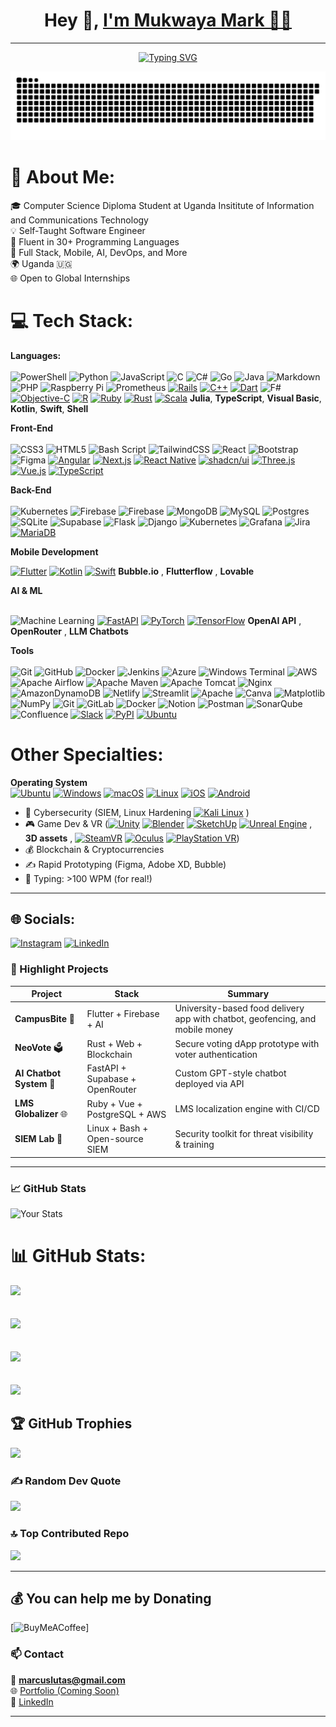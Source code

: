 <!--# 👋 Hi, I'm Mukwaya Mark (a.k.a. marcusmi4n)

 -->

<!-- Hero text -->
<h1 align="center">Hey 👋, <a href="https://miantechnologies.webflow.io/">I'm Mukwaya Mark 👨‍💻</a></h1>

---
<!-- Typing text -->
<p align="center">
  <a href="https://git.io/typing-svg">
      <img src="https://readme-typing-svg.herokuapp.com?font=Fira+Code&pause=1000&width=435&lines=Computer+Scientist+%F0%9F%A7%91%E2%80%8D%F0%9F%92%BB;Tech++Enthusiast+%F0%9F%9A%80;%E2%8F%B3+Self+-+Taught+Software+Engineer+%E2%9E%A1%EF%B8%8F+;%F0%9F%92%BB+Full+Stack+Developer+%7C+%E2%9A%99%EF%B8%8F+DevOps;%F0%9F%97%82%EF%B8%8F+AI+%7C+%E2%9A%99%EF%B8%8F+Machine+Learning;%F0%9F%9A%80+Fluent+in+30++Programming+Languages;%F0%9F%A4%96+Automating+processes;%F0%9F%8C%8D+3+years+of+experience;%F0%9F%A7%A0+Strong+analytical+skills;%F0%9F%A4%9D+Team-oriented+mindset;%F0%9F%8E%AF+Delivering+impactful+results" alt="Typing SVG" />
  </a>
</p>

<!-- Snake Game -->
<picture>
  <source media="(prefers-color-scheme: dark)" srcset="https://raw.githubusercontent.com/Abhiz2411/Abhiz2411/output/github-snake-dark.svg" />
  <source media="(prefers-color-scheme: light)" srcset="https://raw.githubusercontent.com/Abhiz2411/Abhiz2411/output/github-snake.svg" />
  <img alt="github-snake" src="https://raw.githubusercontent.com/Abhiz2411/Abhiz2411/output/github-snake.svg" />
</picture>

# 💫 About Me:
🎓 Computer Science Diploma Student at Uganda Insititute of Information and Communications Technology <br> 💡 Self-Taught Software Engineer <br>
🧠 Fluent in 30+ Programming Languages <br> 🔧 Full Stack, Mobile, AI, DevOps, and More <br>
🌍 Uganda 🇺🇬 <br>🌐 Open to Global Internships 

# 💻 Tech Stack:
**Languages:**<br/><br/>
 ![PowerShell](https://img.shields.io/badge/PowerShell-%235391FE.svg?style=for-the-badge&logo=powershell&logoColor=white)   ![Python](https://img.shields.io/badge/python-3670A0?style=for-the-badge&logo=python&logoColor=ffdd54)  ![JavaScript](https://img.shields.io/badge/javascript-%23323330.svg?style=for-the-badge&logo=javascript&logoColor=%23F7DF1E)   ![C](https://img.shields.io/badge/c-%2300599C.svg?style=for-the-badge&logo=c&logoColor=white)  ![C#](https://img.shields.io/badge/c%23-%23239120.svg?style=for-the-badge&logo=csharp&logoColor=white)  ![Go](https://img.shields.io/badge/go-%2300ADD8.svg?style=for-the-badge&logo=go&logoColor=white)  ![Java](https://img.shields.io/badge/java-%23ED8B00.svg?style=for-the-badge&logo=openjdk&logoColor=white)  ![Markdown](https://img.shields.io/badge/markdown-%23000000.svg?style=for-the-badge&logo=markdown&logoColor=white)  ![PHP](https://img.shields.io/badge/php-%23777BB4.svg?style=for-the-badge&logo=php&logoColor=white)   ![Raspberry Pi](https://img.shields.io/badge/-Raspberry_Pi-C51A4A?style=for-the-badge&logo=Raspberry-Pi)  ![Prometheus](https://img.shields.io/badge/Prometheus-E6522C?style=for-the-badge&logo=Prometheus&logoColor=white) [![Rails](https://img.shields.io/badge/Rails-%23CC0000.svg?logo=ruby-on-rails&logoColor=white)](#) [![C++](https://img.shields.io/badge/C++-%2300599C.svg?logo=c%2B%2B&logoColor=white)](#) [![Dart](https://img.shields.io/badge/Dart-%230175C2.svg?logo=dart&logoColor=white)](#) ![F#](https://img.shields.io/badge/F%23-378BBA?logo=fsharp&logoColor=fff) [![Objective-C](https://img.shields.io/badge/Objective--C-%233A95E3.svg?&logo=apple&logoColor=white)](#) [![R](https://img.shields.io/badge/R-%23276DC3.svg?logo=r&logoColor=white)](#) [![Ruby](https://img.shields.io/badge/Ruby-%23CC342D.svg?&logo=ruby&logoColor=white)](#) [![Rust](https://img.shields.io/badge/Rust-%23000000.svg?e&logo=rust&logoColor=white)](#) [![Scala](https://img.shields.io/badge/Scala-%23DC322F.svg?logo=scala&logoColor=white)](#)    **Julia**, **TypeScript**, **Visual Basic**, **Kotlin**, **Swift**, **Shell**



**Front-End**<br/><br/>
 ![CSS3](https://img.shields.io/badge/css3-%231572B6.svg?style=for-the-badge&logo=css3&logoColor=white) ![HTML5](https://img.shields.io/badge/html5-%23E34F26.svg?style=for-the-badge&logo=html5&logoColor=white) ![Bash Script](https://img.shields.io/badge/bash_script-%23121011.svg?style=for-the-badge&logo=gnu-bash&logoColor=white)  ![TailwindCSS](https://img.shields.io/badge/tailwindcss-%2338B2AC.svg?style=for-the-badge&logo=tailwind-css&logoColor=white)  ![React](https://img.shields.io/badge/react-%2320232a.svg?style=for-the-badge&logo=react&logoColor=%2361DAFB)  ![Bootstrap](https://img.shields.io/badge/bootstrap-%238511FA.svg?style=for-the-badge&logo=bootstrap&logoColor=white)  ![Figma](https://img.shields.io/badge/figma-%23F24E1E.svg?style=for-the-badge&logo=figma&logoColor=white) [![Angular](https://img.shields.io/badge/Angular-%23DD0031.svg?logo=angular&logoColor=white)](#) [![Next.js](https://img.shields.io/badge/Next.js-black?logo=next.js&logoColor=white)](#) [![React Native](https://img.shields.io/badge/React_Native-%2320232a.svg?logo=react&logoColor=%2361DAFB)](#) [![shadcn/ui](https://img.shields.io/badge/shadcn%2Fui-000?logo=shadcnui&logoColor=fff)](#) [![Three.js](https://img.shields.io/badge/Three.js-000?logo=threedotjs&logoColor=fff)](#) [![Vue.js](https://img.shields.io/badge/Vue.js-4FC08D?logo=vuedotjs&logoColor=fff)](#) [![TypeScript](https://img.shields.io/badge/TypeScript-3178C6?logo=typescript&logoColor=fff)](#)

**Back-End**<br/><br/>
 ![Kubernetes](https://img.shields.io/badge/kubernetes-%23326ce5.svg?style=for-the-badge&logo=kubernetes&logoColor=white)  ![Firebase](https://img.shields.io/badge/firebase-%23039BE5.svg?style=for-the-badge&logo=firebase) ![Firebase](https://img.shields.io/badge/firebase-a08021?style=for-the-badge&logo=firebase&logoColor=ffcd34) ![MongoDB](https://img.shields.io/badge/MongoDB-%234ea94b.svg?style=for-the-badge&logo=mongodb&logoColor=white) ![MySQL](https://img.shields.io/badge/mysql-4479A1.svg?style=for-the-badge&logo=mysql&logoColor=white) ![Postgres](https://img.shields.io/badge/postgres-%23316192.svg?style=for-the-badge&logo=postgresql&logoColor=white) ![SQLite](https://img.shields.io/badge/sqlite-%2307405e.svg?style=for-the-badge&logo=sqlite&logoColor=white) ![Supabase](https://img.shields.io/badge/Supabase-3ECF8E?style=for-the-badge&logo=supabase&logoColor=white)  ![Flask](https://img.shields.io/badge/flask-%23000.svg?style=for-the-badge&logo=flask&logoColor=white) ![Django](https://img.shields.io/badge/django-%23092E20.svg?style=for-the-badge&logo=django&logoColor=white)  ![Kubernetes](https://img.shields.io/badge/kubernetes-%23326ce5.svg?style=for-the-badge&logo=kubernetes&logoColor=white) ![Grafana](https://img.shields.io/badge/grafana-%23F46800.svg?style=for-the-badge&logo=grafana&logoColor=white) ![Jira](https://img.shields.io/badge/jira-%230A0FFF.svg?style=for-the-badge&logo=jira&logoColor=white) [![MariaDB](https://img.shields.io/badge/MariaDB-003545?logo=mariadb&logoColor=white)](#)


**Mobile Development**

[![Flutter](https://img.shields.io/badge/Flutter-02569B?logo=flutter&logoColor=fff)](#) [![Kotlin](https://img.shields.io/badge/Kotlin-%237F52FF.svg?logo=kotlin&logoColor=white)](#) [![Swift](https://img.shields.io/badge/Swift-F54A2A?logo=swift&logoColor=white)](#)    **Bubble.io** , **Flutterflow** , **Lovable**

**AI & ML**<br/><br/>

![Machine Learning](https://img.shields.io/badge/-Machine_Learning-FF6F00?style=flat-square&logo=TensorFlow&logoColor=white) [![FastAPI](https://img.shields.io/badge/FastAPI-009485.svg?logo=fastapi&logoColor=white)](#) [![PyTorch](https://img.shields.io/badge/PyTorch-ee4c2c?logo=pytorch&logoColor=white)](#) [![TensorFlow](https://img.shields.io/badge/TensorFlow-ff8f00?logo=tensorflow&logoColor=white)](#)    **OpenAI API** , **OpenRouter** , **LLM Chatbots**


**Tools**<br/><br/>
 ![Git](https://img.shields.io/badge/git-%23F05033.svg?style=for-the-badge&logo=git&logoColor=white) ![GitHub](https://img.shields.io/badge/github-%23121011.svg?style=for-the-badge&logo=github&logoColor=white) ![Docker](https://img.shields.io/badge/docker-%230db7ed.svg?style=for-the-badge&logo=docker&logoColor=white) ![Jenkins](https://img.shields.io/badge/jenkins-%232C5263.svg?style=for-the-badge&logo=jenkins&logoColor=white) ![Azure](https://img.shields.io/badge/azure-%230072C6.svg?style=for-the-badge&logo=microsoftazure&logoColor=white)  ![Windows Terminal](https://img.shields.io/badge/Windows%20Terminal-%234D4D4D.svg?style=for-the-badge&logo=windows-terminal&logoColor=white) ![AWS](https://img.shields.io/badge/AWS-%23FF9900.svg?style=for-the-badge&logo=amazon-aws&logoColor=white)  ![Apache Airflow](https://img.shields.io/badge/Apache%20Airflow-017CEE?style=for-the-badge&logo=Apache%20Airflow&logoColor=white) ![Apache Maven](https://img.shields.io/badge/Apache%20Maven-C71A36?style=for-the-badge&logo=Apache%20Maven&logoColor=white) ![Apache Tomcat](https://img.shields.io/badge/apache%20tomcat-%23F8DC75.svg?style=for-the-badge&logo=apache-tomcat&logoColor=black) ![Nginx](https://img.shields.io/badge/nginx-%23009639.svg?style=for-the-badge&logo=nginx&logoColor=white) ![AmazonDynamoDB](https://img.shields.io/badge/Amazon%20DynamoDB-4053D6?style=for-the-badge&logo=Amazon%20DynamoDB&logoColor=white) ![Netlify](https://img.shields.io/badge/netlify-%23000000.svg?style=for-the-badge&logo=netlify&logoColor=#00C7B7) ![Streamlit](https://img.shields.io/badge/Streamlit-%23FE4B4B.svg?style=for-the-badge&logo=streamlit&logoColor=white) ![Apache](https://img.shields.io/badge/apache-%23D42029.svg?style=for-the-badge&logo=apache&logoColor=white) ![Canva](https://img.shields.io/badge/Canva-%2300C4CC.svg?style=for-the-badge&logo=Canva&logoColor=white) ![Matplotlib](https://img.shields.io/badge/Matplotlib-%23ffffff.svg?style=for-the-badge&logo=Matplotlib&logoColor=black) ![NumPy](https://img.shields.io/badge/numpy-%23013243.svg?style=for-the-badge&logo=numpy&logoColor=white) ![Git](https://img.shields.io/badge/git-%23F05033.svg?style=for-the-badge&logo=git&logoColor=white) ![GitLab](https://img.shields.io/badge/gitlab-%23181717.svg?style=for-the-badge&logo=gitlab&logoColor=white)  ![Docker](https://img.shields.io/badge/docker-%230db7ed.svg?style=for-the-badge&logo=docker&logoColor=white) ![Notion](https://img.shields.io/badge/Notion-%23000000.svg?style=for-the-badge&logo=notion&logoColor=white) ![Postman](https://img.shields.io/badge/Postman-FF6C37?style=for-the-badge&logo=postman&logoColor=white) ![SonarQube](https://img.shields.io/badge/SonarQube-black?style=for-the-badge&logo=sonarqube&logoColor=4E9BCD)  ![Confluence](https://img.shields.io/badge/confluence-%23172BF4.svg?style=for-the-badge&logo=confluence&logoColor=white) [![Slack](https://img.shields.io/badge/Slack-4A154B?logo=slack&logoColor=fff)](#) [![PyPI](https://img.shields.io/badge/PyPI-3775A9?logo=pypi&logoColor=fff)](#) [![Ubuntu](https://img.shields.io/badge/Ubuntu-E95420?logo=ubuntu&logoColor=white)](#)


# Other Specialties:
**Operating System**<br/>
[![Ubuntu](https://img.shields.io/badge/Ubuntu-E95420?logo=ubuntu&logoColor=white)](#) [![Windows](https://custom-icon-badges.demolab.com/badge/Windows-0078D6?logo=windows11&logoColor=white)](#) [![macOS](https://img.shields.io/badge/macOS-000000?logo=apple&logoColor=F0F0F0)](#) [![Linux](https://img.shields.io/badge/Linux-FCC624?logo=linux&logoColor=black)](#) [![iOS](https://img.shields.io/badge/iOS-000000?&logo=apple&logoColor=white)](#) [![Android](https://img.shields.io/badge/Android-3DDC84?logo=android&logoColor=white)](#)
- 🔐 Cybersecurity (SIEM, Linux Hardening [![Kali Linux](https://img.shields.io/badge/Kali%20Linux-557C94?logo=kalilinux&logoColor=fff)](#) )  
- 🎮 Game Dev & VR ([![Unity](https://img.shields.io/badge/Unity-%23000000.svg?logo=unity&logoColor=white)](#) [![Blender](https://img.shields.io/badge/Blender-%23F5792A.svg?logo=blender&logoColor=white)](#) [![SketchUp](https://img.shields.io/badge/SketchUp-005F9E?logo=sketchup&logoColor=fff)](#) [![Unreal Engine](https://img.shields.io/badge/Unreal%20Engine-%23313131.svg?logo=unrealengine&logoColor=white)](#) , **3D assets** , [![SteamVR](https://img.shields.io/badge/SteamVR-%23232F3E.svg?logo=steam&logoColor=white)](#) [![Oculus](https://img.shields.io/badge/Oculus-%231A1A1A.svg?logo=oculus&logoColor=white)](#) [![PlayStation VR](https://img.shields.io/badge/PlayStation%20VR-%23007ACC.svg?logo=playstation&logoColor=white)](#))  
- 💰 Blockchain & Cryptocurrencies  
- ✍️ Rapid Prototyping (Figma, Adobe XD, Bubble)  
- 🚀 Typing: >100 WPM (for real!)
---
## 🌐 Socials:
[![Instagram](https://img.shields.io/badge/Instagram-%23E4405F.svg?logo=Instagram&logoColor=white)](https://instagram.com/marcuslutas_) [![LinkedIn](https://img.shields.io/badge/LinkedIn-%230077B5.svg?logo=linkedin&logoColor=white)](https://linkedin.com/in/mukwayamark)

### 📌 Highlight Projects
| Project | Stack | Summary |
|--------|-------|---------|
| **CampusBite** 🍔 | Flutter + Firebase + AI | University-based food delivery app with chatbot, geofencing, and mobile money |
| **NeoVote** 🗳️ | Rust + Web + Blockchain | Secure voting dApp prototype with voter authentication |
| **AI Chatbot System** 🤖 | FastAPI + Supabase + OpenRouter | Custom GPT-style chatbot deployed via API |
| **LMS Globalizer** 🌐 | Ruby + Vue + PostgreSQL + AWS | LMS localization engine with CI/CD |
| **SIEM Lab** 🔐 | Linux + Bash + Open-source SIEM | Security toolkit for threat visibility & training |

---

### 📈 GitHub Stats

![Your Stats](https://github-readme-stats.vercel.app/api?username=marcusmi4n&show_icons=true&theme=tokyonight)

# 📊 GitHub Stats:
![](https://komarev.com/ghpvc/?username=marcusmi4n&base=1023)<br/><br/><br/>
![](https://github-readme-stats.vercel.app/api?username=marcusmi4n&theme=tokyonight&hide_border=false&include_all_commits=true&count_private=true)<br/><br/><br/>
![](https://github-readme-streak-stats.herokuapp.com/?user=marcusmi4n&theme=tokyonight&hide_border=false)<br/><br/><br/>
![](https://github-readme-stats.vercel.app/api/top-langs/?username=marcusmi4n&theme=tokyonight&hide_border=false&include_all_commits=true&count_private=true&layout=compact)

## 🏆 GitHub Trophies
![](https://github-profile-trophy.vercel.app/?username=marcusmi4n&theme=tokyonight&no-frame=false&no-bg=false&margin-w=4)

### ✍️ Random Dev Quote
![](https://quotes-github-readme.vercel.app/api?type=horizontal&theme=tokyonight)

### 🔝 Top Contributed Repo
![](https://github-contributor-stats.vercel.app/api?username=marcusmi4n&limit=5&theme=dark&combine_all_yearly_contributions=true)

---
<!-- [![](https://visitcount.itsvg.in/api?id=marcusmi4n&icon=0&color=0)](https://visitcount.itsvg.in) -->

  ## 💰 You can help me by Donating
  [![BuyMeACoffee](https://img.shields.io/badge/Buy%20Me%20a%20Coffee-ffdd00?style=for-the-badge&logo=buy-me-a-coffee&logoColor=black)] 
  
### 📫 Contact
📧 **marcuslutas@gmail.com**      
🌐 [Portfolio (Coming Soon)](https://github.com/marcusmi4n)  
🔗 [LinkedIn](https://linkedin.com/in/mukwayamark)  

---

